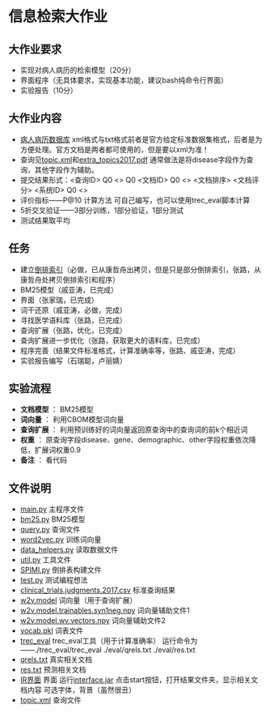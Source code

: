# 信息检索大作业

## 大作业要求

* 实现对病人病历的检索模型（20分）
* 界面程序（无具体要求，实现基本功能，建议bash纯命令行界面）
* 实验报告（10分）

## 大作业内容

* [病人病历数据库](http://www.trec-cds.org/2017.html) xml格式与txt格式前者是官方给定标准数据集格式，后者是为方便处理。官方文档是两者都可使用的，但是要以xml为准！
* 查询见[topic.xml](./topic.xml)和[extra_topics2017.pdf](./extra_topics2017.pdf) 通常做法是将disease字段作为查询，其他字段作为辅助。
* 提交结果形式：<查询ID> Q0 <> Q0 <文档ID> Q0 <> <文档排序> <文档评分> <系统ID> Q0 <>
* 评价指标——P@10 计算方法 可自己编写，也可以使用trec_eval脚本计算
* 5折交叉验证——3部分训练，1部分验证，1部分测试
* 测试结果取平均

## 任务

* 建立[倒排索引](./clinicallevel_cleaned_txt.json)（必做，已从康哲舟出拷贝，但是只是部分倒排索引，张路，从康哲舟处拷贝倒排索引和程序）
* BM25模型（戚亚涛，已完成）
* 界面（张家瑞，已完成）
* 词干还原（戚亚涛，必做，完成）
* 寻找医学语料库（张路，已完成）
* 查询扩展（张路，优化，已完成）
* 查询扩展进一步优化（张路，获取更大的语料库，已完成）
* 程序完善（结果文件标准格式，计算准确率等，张路、戚亚涛，完成）
* 实验报告编写（石瑞聪，卢丽婧）

## 实验流程

* **文档模型** ： BM25模型
* **词向量** ： 利用CBOM模型词向量
* **查询扩展** ： 利用预训练好的词向量返回原查询中的查询词的前k个相近词
* **权重** ： 原查询字段disease、gene、demographic、other字段权重依次降低，扩展词权重0.9
* **备注** ： 看代码

## 文件说明

* [main.py](./main.py) 主程序文件
* [bm25.py](./bm25.py) BM25模型
* [query.py](./query.py) 查询文件
* [word2vec.py](./word2vec.py) 训练词向量
* [data_helpers.py](./data_helpers.py) 读取数据文件
* [util.py](./util.py) 工具文件
* [SPIMI.py](./SPIMI.py) 倒排表构建文件
* [test.py](./test.py) 测试编程想法
* [clinical_trials.judgments.2017.csv](./clinical_trials.judgments.2017.csv) 标准查询结果
* [w2v.model](./) 词向量（用于查询扩展）
* [w2v.model.trainables.syn1neg.npy](./w2v.model.trainables.syn1neg.npy) 词向量辅助文件1
* [w2v.model.wv.vectors.npy](./w2v.model.wv.vectors.npy) 词向量辅助文件2
* [vocab.pkl](./w2v/vocab.pkl) 词表文件
* [trec_eval](./trec_eval_latest) trec_eval工具（用于计算准确率） 运行命令为——./trec_eval/trec_eval ./eval/qrels.txt ./eval/res.txt
* [qrels.txt](./eval/qrels.txt) 真实相关文档
* [res.txt](./eval/res.txt) 预测相关文档
* [IR界面](./IR界面) 界面 运行[interface.jar](./IR界面/IR/interface.jar) 点击start按钮，打开结果文件夹，显示相关文档内容 可选字体，背景（虽然很丑）
* [topic.xml](./topic.xml) 查询文件
